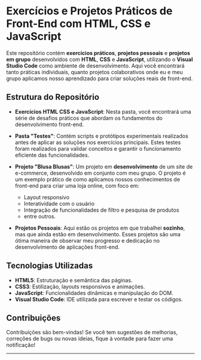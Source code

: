 # Exercícios e Projetos Práticos de Front-End com HTML, CSS e JavaScript

Este repositório contém **exercícios práticos**, **projetos pessoais** e **projetos em grupo** desenvolvidos com **HTML**, **CSS** e **JavaScript**, utilizando o **Visual Studio Code** como ambiente de desenvolvimento. Aqui você encontrará tanto práticas individuais, quanto projetos colaborativos onde eu e meu grupo aplicamos nosso aprendizado para criar soluções reais de front-end.

## Estrutura do Repositório

- **Exercícios HTML CSS e JavaScript**: Nesta pasta, você encontrará uma série de desafios práticos que abordam os fundamentos do desenvolvimento front-end.
  
- **Pasta "Testes"**: Contém scripts e protótipos experimentais realizados antes de aplicar as soluções nos exercícios principais. Estes testes foram realizados para validar conceitos e garantir o funcionamento eficiente das funcionalidades.

- **Projeto "Blusa Blusas"**: Um projeto em **desenvolvimento** de um site de e-commerce, desenvolvido em conjunto com meu grupo. O projeto é um exemplo prático de como aplicamos nossos conhecimentos de front-end para criar uma loja online, com foco em:
  - Layout responsivo
  - Interatividade com o usuário
  - Integração de funcionalidades de filtro e pesquisa de produtos
  - entre outros.

- **Projetos Pessoais**: Aqui estão os projetos em que trabalhei **sozinho**, mas que ainda estão em desenvolvimento. Esses projetos são uma ótima maneira de observar meu progresso e dedicação no desenvolvimento de aplicações front-end.

## Tecnologias Utilizadas

- **HTML5**: Estruturação e semântica das páginas.
- **CSS3**: Estilização, layouts responsivos e animações.
- **JavaScript**: Funcionalidades dinâmicas e manipulação do DOM.
- **Visual Studio Code**: IDE utilizada para escrever e testar os códigos.

## Contribuições

Contribuições são bem-vindas! Se você tem sugestões de melhorias, correções de bugs ou novas ideias, fique à vontade para fazer uma notificação!

---
